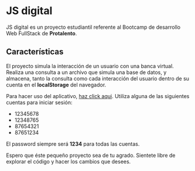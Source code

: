 # JS digital
JS digital es un proyecto estudiantil referente al Bootcamp de desarrollo Web FullStack de **Protalento**.

## Características
El proyecto simula la interacción de un usuario con una banca virtual. Realiza una consulta a un archivo que simula una base de datos, y almacena, tanto la consulta como cada interacción del usuario dentro de su cuenta en el **localStorage** del navegador.

Para hacer uso del aplicativo, [haz click aqui](https://maobackdev.github.io/JS-Digital/). Utiliza alguna de las siguientes cuentas para iniciar sesión:
* 12345678
* 12348765
* 87654321
* 87651234

El password siempre será **1234** para todas las cuentas.

Espero que éste pequeño proyecto sea de tu agrado. Sientete libre de explorar el código y hacer los cambios que desees.